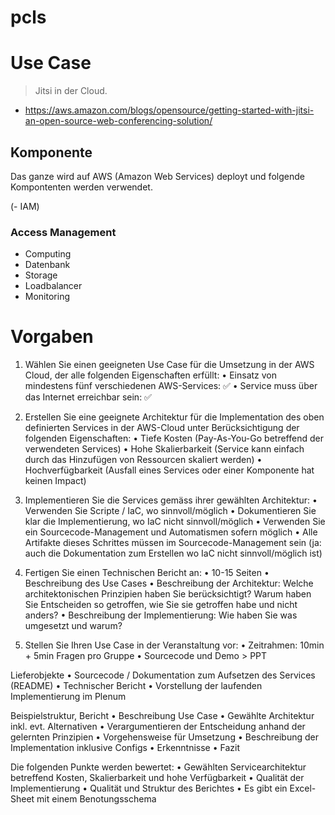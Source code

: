 pcls
====

# Use Case

> Jitsi in der Cloud.
- https://aws.amazon.com/blogs/opensource/getting-started-with-jitsi-an-open-source-web-conferencing-solution/

## Komponente

Das ganze wird auf AWS (Amazon Web Services) deployt und folgende Kompontenten werden verwendet.

(- IAM)
### Access Management

- Computing
- Datenbank
- Storage
- Loadbalancer
- Monitoring

# Vorgaben

1. Wählen Sie einen geeigneten Use Case für die Umsetzung in der AWS Cloud, der alle folgenden Eigenschaften erfüllt:
    • Einsatz von mindestens fünf verschiedenen AWS-Services: ✅
    • Service muss über das Internet erreichbar sein: ✅

2. Erstellen Sie eine geeignete Architektur für die Implementation des oben definierten Services in der AWS-Cloud unter Berücksichtigung der folgenden Eigenschaften:
    • Tiefe Kosten (Pay-As-You-Go betreffend der verwendeten Services)
    • Hohe Skalierbarkeit (Service kann einfach durch das Hinzufügen von Ressourcen skaliert werden)
    • Hochverfügbarkeit (Ausfall eines Services oder einer Komponente hat keinen Impact)

3. Implementieren Sie die Services gemäss ihrer gewählten Architektur:
    • Verwenden Sie Scripte / IaC, wo sinnvoll/möglich
    • Dokumentieren Sie klar die Implementierung, wo IaC nicht sinnvoll/möglich
    • Verwenden Sie ein Sourcecode-Management und Automatismen sofern möglich
    • Alle Artifakte dieses Schrittes müssen im Sourcecode-Management sein (ja: auch die Dokumentation zum Erstellen wo IaC nicht sinnvoll/möglich ist)

4.  Fertigen Sie einen Technischen Bericht an:
    • 10-15 Seiten
    • Beschreibung des Use Cases
    • Beschreibung der Architektur: Welche architektonischen Prinzipien haben Sie berücksichtigt? Warum haben Sie Entscheiden so getroffen, wie Sie sie getroffen habe und nicht anders?
    • Beschreibung der Implementierung: Wie haben Sie was umgesetzt und warum?

5. Stellen Sie Ihren Use Case in der Veranstaltung vor:
    • Zeitrahmen: 10min + 5min Fragen pro Gruppe 
    • Sourcecode und Demo > PPT

Lieferobjekte
    • Sourcecode / Dokumentation zum Aufsetzen des Services (README)
    • Technischer Bericht
    • Vorstellung der laufenden Implementierung im Plenum

Beispielstruktur, Bericht
    • Beschreibung Use Case
    • Gewählte Architektur inkl. evt. Alternativen
    • Verargumentieren der Entscheidung anhand der gelernten Prinzipien
    • Vorgehensweise für Umsetzung
    • Beschreibung der Implementation inklusive Configs
    • Erkenntnisse
    • Fazit

Die folgenden Punkte werden bewertet:
    • Gewählten Servicearchitektur betreffend Kosten, Skalierbarkeit und hohe Verfügbarkeit
    • Qualität der Implementierung
    • Qualität und Struktur des Berichtes
    • Es gibt ein Excel-Sheet mit einem Benotungsschema